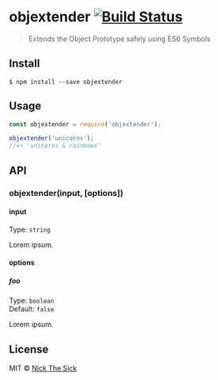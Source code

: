 # objextender [![Build Status](https://travis-ci.org/nperez0111/objextender.svg?branch=master)](https://travis-ci.org/nperez0111/objextender)

> Extends the Object Prototype safely using ES6 Symbols


## Install

```
$ npm install --save objextender
```


## Usage

```js
const objextender = require('objextender');

objextender('unicorns');
//=> 'unicorns & rainbows'
```


## API

### objextender(input, [options])

#### input

Type: `string`

Lorem ipsum.

#### options

##### foo

Type: `boolean`<br>
Default: `false`

Lorem ipsum.


## License

MIT © [Nick The Sick](http://nickthesick.com)
